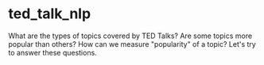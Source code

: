 # ted_talk_nlp

What are the types of topics covered by TED Talks? Are some topics more popular than others? How can we measure "popularity" of a topic? Let's try to answer these questions.
